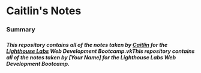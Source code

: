 # Caitlin's Notes

### Summary
###
##### This repository contains all of the notes taken by [Caitlin](https://github.com/caitmich) for the [Lighthouse Labs](https://www.lighthouselabs.ca/) Web Development Bootcamp.vkThis repository contains all of the notes taken by [Your Name] for the Lighthouse Labs Web Development Bootcamp.